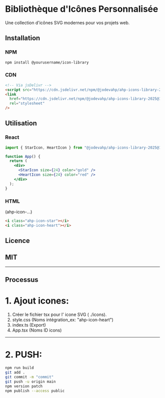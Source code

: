# Bibliothèque d'Icônes Personnalisée

Une collection d'icônes SVG modernes pour vos projets web.

## Installation

### NPM

```bash
npm install @yourusername/icon-library
```

### CDN

```html
<!-- Via jsDelivr -->
<script src="https://cdn.jsdelivr.net/npm/@jodevahp/ahp-icons-library-2025@1.0.3/dist/index.umd.js"></script>
<link
  href="https://cdn.jsdelivr.net/npm/@jodevahp/ahp-icons-library-2025@1.0.3/dist/index.css"
  rel="stylesheet"
/>
```

## Utilisation

### React

```jsx
import { StarIcon, HeartIcon } from "@jodevahp/ahp-icons-library-2025@1.0.3";

function App() {
  return (
    <div>
      <StarIcon size={24} color="gold" />
      <HeartIcon size={24} color="red" />
    </div>
  );
}
```

### HTML

(ahp-icon-...)

```html
<i class="ahp-icon-star"></i> 
<i class="ahp-icon-heart"></i>
```

## Licence

## MIT
-----
## Processus

# 1. Ajout icones:
1. Créer le fichier tsx pour l' icone SVG ( ./icons).
2. style.css (Noms intégration_ex: "ahp-icon-heart")
3. index.ts (Export)
4. App.tsx (Noms ID icons)
-----

# 2. PUSH:
```bash
npm run build
git add .
git commit -m "commit"
git push -u origin main
npm version patch
npm publish --access public
```